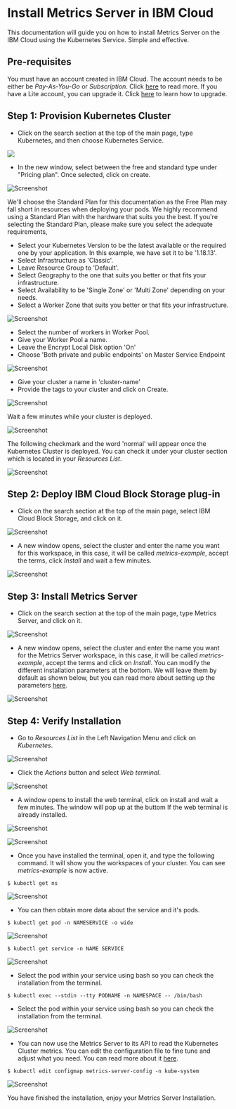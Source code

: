 # Install Metrics Server in IBM Cloud

This documentation will guide you on how to install Metrics Server on the IBM Cloud using the Kubernetes Service. Simple and effective.

## Pre-requisites

You must have an account created in IBM Cloud. The account needs to be either be *Pay-As-You-Go* or *Subscription*. Click [here](https://cloud.ibm.com/docs/account?topic=account-accounts "here") to read more.
If you have a Lite account, you can upgrade it. Click [here](https://cloud.ibm.com/docs/account?topic=account-account-getting-started#account-gs-upgrade "here") to learn how to upgrade.

## Step 1: Provision Kubernetes Cluster

* Click on the search section at the top of the main page, type Kubernetes, and then choose Kubernetes Service.

![](Kubernetes1.PNG)

* In the new window, select between the free and standard type under "Pricing plan". Once selected, click on create.

![Screenshot](KubernetesPaid1.PNG)

We'll choose the Standard Plan for this documentation as the Free Plan may fall short in resources when deploying your pods. We highly recommend using a Standard Plan with the hardware that suits you the best. If you're selecting the Standard Plan, please make sure you select the adequate requirements,

* Select your Kubernetes Version to be the latest available or the required one by your application. In this example, we have set it to be '1.18.13'.
* Select Infrastructure as 'Classic'.
* Leave Resource Group to 'Default'.
* Select Geography to the one that suits you better or that fits your infrastructure.
* Select Availability to be 'Single Zone' or 'Multi Zone' depending on your needs.
* Select a Worker Zone that suits you better or that fits your infrastructure.

![Screenshot](KubernetesPaid2.PNG)

* Select the number of workers in Worker Pool.
* Give your Worker Pool a name.
* Leave the Encrypt Local Disk option 'On'
* Choose 'Both private and public endpoints' on Master Service Endpoint

![Screenshot](KubernetesPaid4.PNG)

* Give your cluster a name in 'cluster-name'
* Provide the tags to your cluster and click on Create.

![Screenshot](KubernetesPaid5.PNG)

Wait a few minutes while your cluster is deployed.

![Screenshot](KubernetesPaid3.PNG)

The following checkmark and the word 'normal' will appear once the Kubernetes Cluster is deployed. You can check it under your cluster section which is located in your *Resources List*.

![Screenshot](KubernetesPaid6.PNG)


## Step 2:  Deploy IBM Cloud Block Storage plug-in

* Click on the search section at the top of the main page, select IBM Cloud Block Storage, and click on it.

![Screenshot](StoragePaid1.PNG)

* A new window opens, select the cluster and enter the name you want for this workspace, in this case, it will be called _metrics-example_, accept the terms, click *Install* and wait a few minutes.

![Screenshot](StoragePaid2.PNG)


## Step 3: Install Metrics Server

* Click on the search section at the top of the main page, type Metrics Server, and click on it.

![Screenshot](metrics1.PNG)

* A new window opens, select the cluster and enter the name you want for the Metrics Server workspace, in this case, it will be called _metrics-example_, accept the terms and click on *Install*. You can modify the different installation parameters at the bottom. We will leave them by default as shown below, but you can read more about setting up the parameters [here](https://cloud.ibm.com/catalog/content/metrics-server "here").

![Screenshot](metrics2.PNG)


## Step 4: Verify Installation

* Go to *Resources List* in the Left Navigation Menu and click on *Kubernetes*.

![Screenshot](test1.png)

* Click the *Actions* button and select *Web terminal*.

![Screenshot](test2.PNG)

* A window opens to install the web terminal, click on install and wait a few minutes. The window will pop up at the buttom If the web terminal is already installed.

![Screenshot](test3.PNG)

![Screenshot](test7.PNG)

* Once you have installed the terminal, open it, and type the following command. It will show you the workspaces of your cluster. You can see *metrics-example* is now active.

`$ kubectl get ns`

![Screenshot](metricstest1.PNG)

* You can then obtain more data about the service and it's pods.

`$ kubectl get pod -n NAMESERVICE -o wide`

![Screenshot](metricstest2.PNG)

`$ kubectl get service -n NAME SERVICE`

![Screenshot](metricstest3.PNG)

* Select the pod within your service using bash so you can check the installation from the terminal.

`$ kubectl exec --stdin --tty PODNAME -n NAMESPACE -- /bin/bash`

* Select the pod within your service using bash so you can check the installation from the terminal.

![Screenshot](metricstest5.PNG)

* You can now use the Metrics Server to its API to read the Kubernetes Cluster metrics. You can edit the configuration file to fine tune and adjust what you need. You can read more about it [here](https://cloud.ibm.com/docs/containers?topic=containers-kernel "here").

`$ kubectl edit configmap metrics-server-config -n kube-system`


![Screenshot](metricstest6.PNG)

You have finished the installation, enjoy your Metrics Server Installation.
